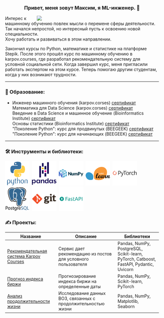 ### <p align="center">Привет, меня зовут Максим, я ML-инженер. 👋</p>

<img align="right" src="https://i.giphy.com/media/v1.Y2lkPTc5MGI3NjExM2FiZTM5dDAwaG4wOWJnMHFhcm41YnU1ZGZpdXI3N2RxdnhqOHVhdyZlcD12MV9pbnRlcm5hbF9naWZfYnlfaWQmY3Q9Zw/AhjXalGPAfJg4/giphy.gif" width="400"/>

Интерес к машинному обучению повлек мысли о перемене сферы деятельности.
Так начался непростой, но интересный пусть к освоению новой специальности.   
Хочу работать и развиваться в этом направлении.
    
Закончил курсы по Python, математике и статистике на платформе Stepik. После этого прошёл курс по машинному обучению в karpov.courses, где разработал рекомендательную систему для условной социальной сети. Когда завершил курс, меня пригласили работать экспертом на этом курсе. Теперь помогаю другим студентам, когда у них возникают трудности.     

---
###  📝 Образование:
* Инженер машинного обучения (karpov.corses) [сертификат](https://lab.karpov.courses/certificate/6d83385b-e23c-404b-8e70-bd30ff2ce706/)   
Математика для Data Science (karpov.corses) [сертификат](https://lab.karpov.courses/certificate/f01b39fe-344c-40d4-add4-d3ad741b44ae/)   
Введение в Data Science и машинное обучение (Bioinformatics Institute) [сертификат](https://stepik.org/cert/2140649)   
Основы статистики (Bioinformatics Institute) [сертификат](https://stepik.org/cert/2099486)   
"Поколение Python": курс для продвинутых (BEEGEEK) [сертификат](https://stepik.org/cert/1931512)   
"Поколение Python": курс для начинающих (BEEGEEK) [сертификат](https://stepik.org/cert/1774107)   

---

###  🛠️ Инструменты и библиотеки:
<div>
  <img src="https://github.com/devicons/devicon/blob/master/icons/python/python-original-wordmark.svg" title="python" alt="python" width="80" height="80"/>&nbsp;
  <img src="https://github.com/devicons/devicon/blob/master/icons/pandas/pandas-original-wordmark.svg" title="python" alt="python" width="80" height="80"/>&nbsp;
  <img src="https://github.com/devicons/devicon/blob/master/icons/numpy/numpy-original-wordmark.svg" title="python" alt="python" width="80" height="80"/>&nbsp;
  <img src="https://github.com/devicons/devicon/blob/master/icons/scikitlearn/scikitlearn-original.svg" title="python" alt="python" width="80" height="80"/>&nbsp;
  <img src="https://github.com/devicons/devicon/blob/master/icons/pytorch/pytorch-original-wordmark.svg" title="python" alt="python" width="80" height="80"/>&nbsp;
  <img src="https://github.com/devicons/devicon/blob/master/icons/postgresql/postgresql-original-wordmark.svg" title="python" alt="python" width="80" height="80"/>&nbsp;
  <img src="https://github.com/devicons/devicon/blob/master/icons/git/git-original-wordmark.svg" title="python" alt="python" width="80" height="80"/>&nbsp;
  <img src="https://github.com/devicons/devicon/blob/master/icons/fastapi/fastapi-original-wordmark.svg" title="python" alt="python" width="80" height="80"/>
</div>

### :writing_hand: Проекты:
  | Название |   Описание           |      Библиотеки         |
  |-----------|---------------------|-------------|
  | [Рекомендательная система Karpov Courses](https://github.com/MaximeUglov/Recommendation-system-Karpov-Courses) | Сервис дает рекомендацию из постов для условного пользователя | Pandas, NumPy, PostgreSQL, Scikit-learn, PyTorch, Catboost, FastAPI, Pydantic, Uvicorn|
  | [Прогноз индекса биржи](https://github.com/MaximeUglov/Stock-market-prediction) | Прогнозирование индекса биржи на определенные даты | Pandas, NumPy, Scikit-learn, PyTorch|
  | [Анализ продолжительности жизни](https://github.com/MaximeUglov/Life-expectancy-WHO) | Исследование данных ВОЗ, связанных с продолжительностью жизни | Pandas, NumPy, Matplotlib, Seaborn |
  

<!--
**MaximeUglov/MaximeUglov** is a ✨ _special_ ✨ repository because its `README.md` (this file) appears on your GitHub profile.

Here are some ideas to get you started:

- 🔭 I’m currently working on ...
- 🌱 I’m currently learning ...
- 👯 I’m looking to collaborate on ...
- 🤔 I’m looking for help with ...
- 💬 Ask me about ...
- 📫 How to reach me: ...
- 😄 Pronouns: ...
- ⚡ Fun fact: ...
-->
